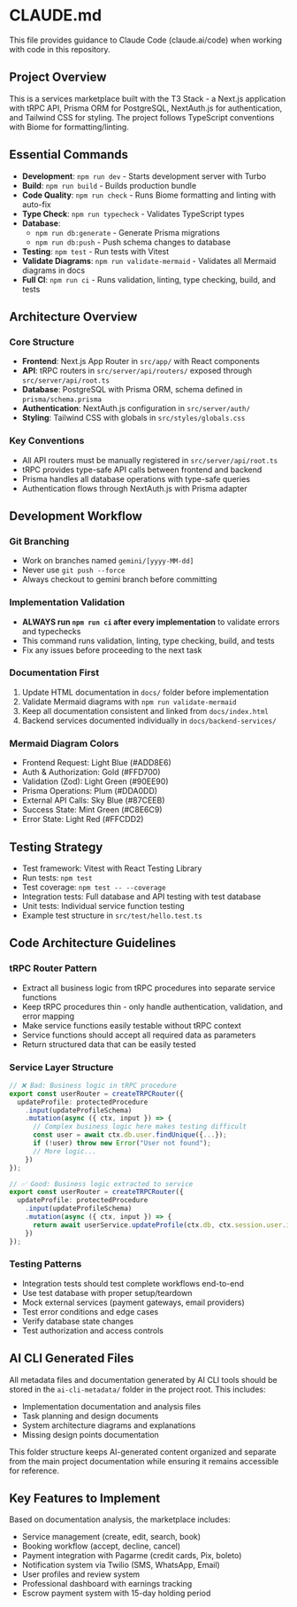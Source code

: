 # CLAUDE.md

This file provides guidance to Claude Code (claude.ai/code) when working with code in this repository.

## Project Overview

This is a services marketplace built with the T3 Stack - a Next.js application with tRPC API, Prisma ORM for PostgreSQL, NextAuth.js for authentication, and Tailwind CSS for styling. The project follows TypeScript conventions with Biome for formatting/linting.

## Essential Commands

- **Development**: `npm run dev` - Starts development server with Turbo
- **Build**: `npm run build` - Builds production bundle
- **Code Quality**: `npm run check` - Runs Biome formatting and linting with auto-fix
- **Type Check**: `npm run typecheck` - Validates TypeScript types
- **Database**: 
  - `npm run db:generate` - Generate Prisma migrations
  - `npm run db:push` - Push schema changes to database
- **Testing**: `npm test` - Run tests with Vitest
- **Validate Diagrams**: `npm run validate-mermaid` - Validates all Mermaid diagrams in docs
- **Full CI**: `npm run ci` - Runs validation, linting, type checking, build, and tests

## Architecture Overview

### Core Structure
- **Frontend**: Next.js App Router in `src/app/` with React components
- **API**: tRPC routers in `src/server/api/routers/` exposed through `src/server/api/root.ts`
- **Database**: PostgreSQL with Prisma ORM, schema defined in `prisma/schema.prisma`
- **Authentication**: NextAuth.js configuration in `src/server/auth/`
- **Styling**: Tailwind CSS with globals in `src/styles/globals.css`

### Key Conventions
- All API routers must be manually registered in `src/server/api/root.ts`
- tRPC provides type-safe API calls between frontend and backend
- Prisma handles all database operations with type-safe queries
- Authentication flows through NextAuth.js with Prisma adapter

## Development Workflow

### Git Branching
- Work on branches named `gemini/[yyyy-MM-dd]` 
- Never use `git push --force`
- Always checkout to gemini branch before committing

### Implementation Validation
- **ALWAYS run `npm run ci` after every implementation** to validate errors and typechecks
- This command runs validation, linting, type checking, build, and tests
- Fix any issues before proceeding to the next task

### Documentation First
1. Update HTML documentation in `docs/` folder before implementation
2. Validate Mermaid diagrams with `npm run validate-mermaid`
3. Keep all documentation consistent and linked from `docs/index.html`
4. Backend services documented individually in `docs/backend-services/`

### Mermaid Diagram Colors
- Frontend Request: Light Blue (#ADD8E6)
- Auth & Authorization: Gold (#FFD700)
- Validation (Zod): Light Green (#90EE90)
- Prisma Operations: Plum (#DDA0DD)
- External API Calls: Sky Blue (#87CEEB)
- Success State: Mint Green (#C8E6C9)
- Error State: Light Red (#FFCDD2)

## Testing Strategy
- Test framework: Vitest with React Testing Library
- Run tests: `npm test`
- Test coverage: `npm test -- --coverage`
- Integration tests: Full database and API testing with test database
- Unit tests: Individual service function testing
- Example test structure in `src/test/hello.test.ts`

## Code Architecture Guidelines

### tRPC Router Pattern
- Extract all business logic from tRPC procedures into separate service functions
- Keep tRPC procedures thin - only handle authentication, validation, and error mapping
- Make service functions easily testable without tRPC context
- Service functions should accept all required data as parameters
- Return structured data that can be easily tested

### Service Layer Structure
```typescript
// ❌ Bad: Business logic in tRPC procedure
export const userRouter = createTRPCRouter({
  updateProfile: protectedProcedure
    .input(updateProfileSchema)
    .mutation(async ({ ctx, input }) => {
      // Complex business logic here makes testing difficult
      const user = await ctx.db.user.findUnique({...});
      if (!user) throw new Error("User not found");
      // More logic...
    })
});

// ✅ Good: Business logic extracted to service
export const userRouter = createTRPCRouter({
  updateProfile: protectedProcedure
    .input(updateProfileSchema)
    .mutation(async ({ ctx, input }) => {
      return await userService.updateProfile(ctx.db, ctx.session.user.id, input);
    })
});
```

### Testing Patterns
- Integration tests should test complete workflows end-to-end
- Use test database with proper setup/teardown
- Mock external services (payment gateways, email providers)
- Test error conditions and edge cases
- Verify database state changes
- Test authorization and access controls

## AI CLI Generated Files

All metadata files and documentation generated by AI CLI tools should be stored in the `ai-cli-metadata/` folder in the project root. This includes:
- Implementation documentation and analysis files
- Task planning and design documents
- System architecture diagrams and explanations
- Missing design points documentation

This folder structure keeps AI-generated content organized and separate from the main project documentation while ensuring it remains accessible for reference.

## Key Features to Implement
Based on documentation analysis, the marketplace includes:
- Service management (create, edit, search, book)
- Booking workflow (accept, decline, cancel)
- Payment integration with Pagarme (credit cards, Pix, boleto)
- Notification system via Twilio (SMS, WhatsApp, Email)
- User profiles and review system
- Professional dashboard with earnings tracking
- Escrow payment system with 15-day holding period
